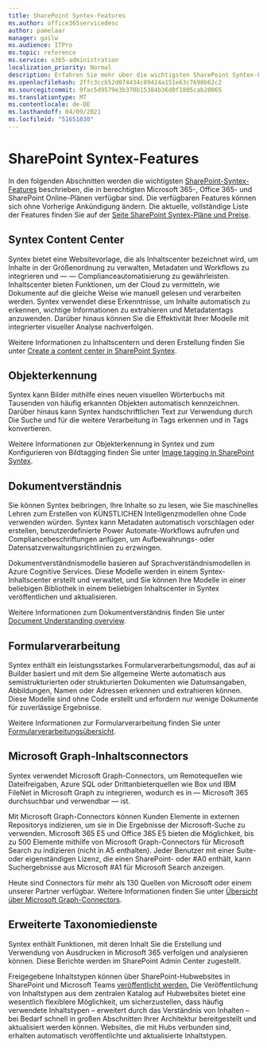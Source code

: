 ```yaml
---
title: SharePoint Syntex-Features
ms.author: office365servicedesc
author: pamelaar
manager: gailw
ms.audience: ITPro
ms.topic: reference
ms.service: o365-administration
localization_priority: Normal
description: Erfahren Sie mehr über die wichtigsten SharePoint Syntex-Features, die in berechtigten Microsoft 365-, Office 365- und SharePoint Online-Plänen verfügbar sind.
ms.openlocfilehash: 2ffc3ccb52d074434c89424a151e63c7698b62c2
ms.sourcegitcommit: 9fac5d9579e3b370b15384b36d0f1805cab20065
ms.translationtype: MT
ms.contentlocale: de-DE
ms.lasthandoff: 04/09/2021
ms.locfileid: "51651030"
---
```

# <a name="sharepoint-syntex-features"></a>SharePoint Syntex-Features 

In den folgenden Abschnitten werden die wichtigsten [SharePoint-Syntex-Features](sharepoint-syntex-service-description.md) beschrieben, die in berechtigten Microsoft 365-, Office 365- und SharePoint Online-Plänen verfügbar sind. Die verfügbaren Features können sich ohne Vorherige Ankündigung ändern. Die aktuelle, vollständige Liste der Features finden Sie auf der [Seite SharePoint Syntex-Pläne und Preise](https://www.microsoft.com/microsoft-365/enterprise/sharepoint-syntex).

## <a name="syntex-content-center"></a>Syntex Content Center

Syntex bietet eine Websitevorlage, die als Inhaltscenter bezeichnet wird, um Inhalte in der Größenordnung zu verwalten, Metadaten und Workflows zu integrieren und &mdash;  &mdash; Complianceautomatisierung zu gewährleisten. Inhaltscenter bieten Funktionen, um der Cloud zu vermitteln, wie Dokumente auf die gleiche Weise wie manuell gelesen und verarbeiten werden. Syntex verwendet diese Erkenntnisse, um Inhalte automatisch zu erkennen, wichtige Informationen zu extrahieren und Metadatentags anzuwenden. Darüber hinaus können Sie die Effektivität Ihrer Modelle mit integrierter visueller Analyse nachverfolgen.

Weitere Informationen zu Inhaltscentern und deren Erstellung finden Sie unter [Create a content center in SharePoint Syntex](/microsoft-365/contentunderstanding/create-a-content-center).

## <a name="object-recognition"></a>Objekterkennung

Syntex kann Bilder mithilfe eines neuen visuellen Wörterbuchs mit Tausenden von häufig erkannten Objekten automatisch kennzeichnen. Darüber hinaus kann Syntex handschriftlichen Text zur Verwendung durch Die Suche und für die weitere Verarbeitung in Tags erkennen und in Tags konvertieren.

Weitere Informationen zur Objekterkennung in Syntex und zum Konfigurieren von Bildtagging finden Sie unter [Image tagging in SharePoint Syntex](/microsoft-365/contentunderstanding/image-tagging).

## <a name="document-understanding"></a>Dokumentverständnis

Sie können Syntex beibringen, Ihre Inhalte so zu lesen, wie Sie maschinelles Lehren zum Erstellen von KÜNSTLICHEN Intelligenzmodellen ohne Code verwenden würden. Syntex kann Metadaten automatisch vorschlagen oder erstellen, benutzerdefinierte Power Automate-Workflows aufrufen und Compliancebeschriftungen anfügen, um Aufbewahrungs- oder Datensatzverwaltungsrichtlinien zu erzwingen.

Dokumentverständnismodelle basieren auf Sprachverständnismodellen in Azure Cognitive Services. Diese Modelle werden in einem Syntex-Inhaltscenter erstellt und verwaltet, und Sie können Ihre Modelle in einer beliebigen Bibliothek in einem beliebigen Inhaltscenter in Syntex veröffentlichen und aktualisieren.

Weitere Informationen zum Dokumentverständnis finden Sie unter [Document Understanding overview](/microsoft-365/contentunderstanding/document-understanding-overview).

## <a name="form-processing"></a>Formularverarbeitung

Syntex enthält ein leistungsstarkes Formularverarbeitungsmodul, das auf ai Builder basiert und mit dem Sie allgemeine Werte automatisch aus semistrukturierten oder strukturierten Dokumenten wie Datumsangaben, Abbildungen, Namen oder Adressen erkennen und extrahieren können. Diese Modelle sind ohne Code erstellt und erfordern nur wenige Dokumente für zuverlässige Ergebnisse.

Weitere Informationen zur Formularverarbeitung finden Sie unter [Formularverarbeitungsübersicht](/microsoft-365/contentunderstanding/form-processing-overview).

## <a name="microsoft-graph-content-connectors"></a>Microsoft Graph-Inhaltsconnectors

Syntex verwendet Microsoft Graph-Connectors, um Remotequellen wie Dateifreigaben, Azure SQL oder Drittanbieterquellen wie Box und IBM FileNet in Microsoft Graph zu integrieren, wodurch es in &mdash; Microsoft 365 durchsuchbar und verwendbar &mdash; ist.

Mit Microsoft Graph-Connectors können Kunden Elemente in externen Repositorys indizieren, um sie in Die Ergebnisse der Microsoft-Suche zu verwenden. Microsoft 365 E5 und Office 365 E5 bieten die Möglichkeit, bis zu 500 Elemente mithilfe von Microsoft Graph-Connectors für Microsoft Search zu indizieren (nicht in A5 enthalten). Jeder Benutzer mit einer Suite- oder eigenständigen Lizenz, die einen SharePoint- oder #A0 enthält, kann Suchergebnisse aus Microsoft #A1 für Microsoft Search anzeigen.

Heute sind Connectors für mehr als 130 Quellen von Microsoft oder einem unserer Partner verfügbar. Weitere Informationen finden Sie unter [Übersicht über Microsoft Graph-Connectors](/MicrosoftSearch/connectors-overview).

## <a name="advanced-taxonomy-services"></a>Erweiterte Taxonomiedienste

Syntex enthält Funktionen, mit deren Inhalt Sie die Erstellung und Verwendung von Ausdrucken in Microsoft 365 verfolgen und analysieren können. Diese Berichte werden im SharePoint Admin Center zugestellt.

Freigegebene Inhaltstypen können über SharePoint-Hubwebsites in SharePoint und Microsoft Teams [veröffentlicht werden.](/sharepoint/dev/features/hub-site/hub-site-overview) Die Veröffentlichung von Inhaltstypen aus dem zentralen Katalog auf Hubwebsites bietet eine wesentlich flexiblere Möglichkeit, um sicherzustellen, dass häufig verwendete Inhaltstypen – erweitert durch das Verständnis von Inhalten – bei Bedarf schnell in großen Abschnitten Ihrer Architektur bereitgestellt und aktualisiert werden können. Websites, die mit Hubs verbunden sind, erhalten automatisch veröffentlichte und aktualisierte Inhaltstypen.